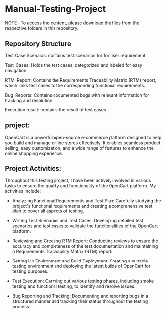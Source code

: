 # Manual-Testing-Project

NOTE : To access the content, please download the files from the respective folders in this repository. 

Repository Structure
--------------------
Test Case Scenaios: contains test scenarios for for user requirement

Test_Cases: Holds the test cases, categorized and labeled for easy navigation.

RTM_Report: Contains the Requirements Traceability Matrix (RTM) report, which links test cases to the corresponding functional requirements.

Bug_Reports: Contains documented bugs with relevant information for tracking and resolution.

Execution result: contains the result of test cases

project:
--------
OpenCart is a powerful open-source e-commerce platform designed to help you build and manage online stores effectively. It enables seamless product selling, easy customization, and a wide range of features to enhance the online shopping experience.


Project Activities:
-------------------

Throughout this testing project, I have been actively involved in various tasks to ensure the quality and functionality of the OpenCart platform. My activities include:

* Analyzing Functional Requirements and Test Plan: Carefully studying the project's functional requirements and creating a comprehensive 
  test plan to cover all aspects of testing.

* Writing Test Scenarios and Test Cases: Developing detailed test scenarios and test cases to validate the functionalities of the 
  OpenCart platform.

* Reviewing and Creating RTM Report: Conducting reviews to ensure the accuracy and completeness of the test documentation and maintaining 
  a Requirements Traceability Matrix (RTM) report.

* Setting Up Environment and Build Deployment: Creating a suitable testing environment and deploying the latest builds of OpenCart for 
  testing purposes.

* Test Execution: Carrying out various testing phases, including smoke testing and functional testing, to identify and resolve issues.

* Bug Reporting and Tracking: Documenting and reporting bugs in a structured manner and tracking their status throughout the testing 
  process.
